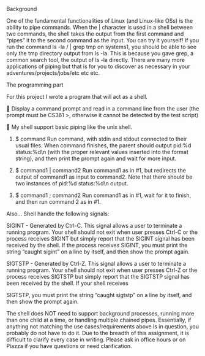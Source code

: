 Background


One of the fundamental functionalities of Linux (and Linux-like OSs) is the ability to pipe commands. When the | character is used in a shell between two commands, the shell takes the output from the first command and “pipes” it to the second command as the input. You can try it yourself! If you run the command ls -la / | grep tmp on systems1, you should be able to see only the tmp directory output from ls -la. This is because you gave grep, a common search tool, the output of ls -la directly. There are many more applications of piping but that is for you to discover as necessary in your adventures/projects/jobs/etc etc etc.


The programming part


For this project I wrote a program that will act as a shell. 

	Display a command prompt and read in a command line from the user (the prompt must be CS361 >, otherwise it cannot be detected by the test script)

	My shell support basic piping like the unix shell.

1.	$ command Run command, with stdin and stdout connected to their usual files. When command finishes, the parent should output pid:%d status:%d\n (with the proper relevant values inserted into the format string), and then print the prompt again and wait for more input.

2.	$ command1 | command2 Run command1 as in #1, but redirects the output of command1 as input to command2. Note that there should be two instances of pid:%d status:%d\n output.

3.	$ command1 ; command2 Run command1 as in #1, wait for it to finish, and then run command 2 as in #1.


Also…
Shell handle the following signals:

SIGINT - Generated by Ctrl-C. This signal allows a user to terminate a running program. Your shell should not exit when user presses Ctrl-C or the process receives SIGINT but simply report that the SIGINT signal has been received by the shell. If the process receives SIGINT, you must print the string “caught sigint” on a line by itself, and then show the prompt again.

SIGTSTP - Generated by Ctrl-Z. This signal allows a user to terminate a running program. Your shell should not exit when user presses Ctrl-Z or the process receives SIGTSTP but simply report that the SIGTSTP signal has been received by the shell. If your shell receives 

SIGTSTP, you must print the string “caught sigtstp” on a line by itself, and then show the prompt again.

The shell does NOT need to support background processes, running more than one child at a time, or handling multiple chained pipes. Essentially, if anything not matching the use cases/requirements above is in question, you probably do not have to do it. Due to the breadth of this assignment, it is difficult to clarify every case in writing. Please ask in office hours or on Piazza if you have questions or need clarification.
